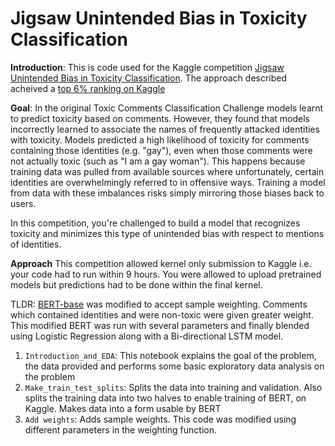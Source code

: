 # Jigsaw Unintended Bias in Toxicity Classification
**Introduction**: This is code used for the Kaggle competition [Jigsaw Unintended Bias in Toxicity Classification](https://www.kaggle.com/c/jigsaw-unintended-bias-in-toxicity-classification). The approach described acheived a [top 6% ranking on Kaggle](https://www.kaggle.com/anneblythe1)

**Goal**: In the original Toxic Comments Classification Challenge models learnt to predict toxicity based on comments. However, they found that models incorrectly learned to associate the names of frequently attacked identities with toxicity. Models predicted a high likelihood of toxicity for comments containing those identities (e.g. "gay"), even when those comments were not actually toxic (such as "I am a gay woman"). This happens because training data was pulled from available sources where unfortunately, certain identities are overwhelmingly referred to in offensive ways. Training a model from data with these imbalances risks simply mirroring those biases back to users.

In this competition, you're challenged to build a model that recognizes toxicity and minimizes this type of unintended bias with respect to mentions of identities.

**Approach**
This competition allowed kernel only submission to Kaggle i.e. your code had to run within 9 hours. You were allowed to upload pretrained models but predictions had to be done within the final kernel.

TLDR: [BERT-base](https://github.com/google-research/bert)  was modified to accept sample weighting. Comments which contained identities and were non-toxic were given greater weight. This modified BERT was run with several parameters and finally blended using Logistic Regression along with a Bi-directional LSTM model.

1. `Introduction_and_EDA`: This notebook explains the goal of the problem, the data provided and performs some basic exploratory data analysis on the problem
2. `Make_train_test_splits`: Splits the data into training and validation. Also splits the training data into two halves to enable training of BERT, on Kaggle. Makes data into a form usable by BERT
3. `Add weights`: Adds sample weights. This code was modified using different parameters in the weighting function.
